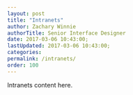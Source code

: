```yaml
---
layout: post
title: "Intranets"
author: Zachary Winnie
authorTitle: Senior Interface Designer
date: 2017-03-06 10:43:00;
lastUpdated: 2017-03-06 10:43:00;
categories: 
permalink: /intranets/
order: 100
---
```

Intranets content here.
